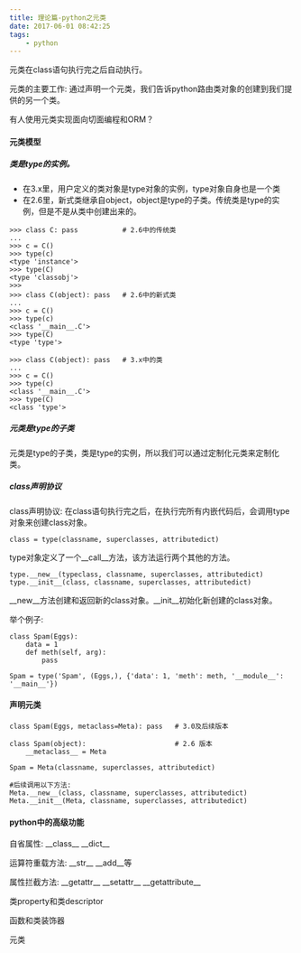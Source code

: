 ```yaml
---
title: 理论篇-python之元类
date: 2017-06-01 08:42:25
tags:
    - python
---
```


元类在class语句执行完之后自动执行。

元类的主要工作: 通过声明一个元类，我们告诉python路由类对象的创建到我们提供的另一个类。

有人使用元类实现面向切面编程和ORM？

#### 元类模型

##### 类是type的实例。

* 在3.x里，用户定义的类对象是type对象的实例，type对象自身也是一个类
* 在2.6里，新式类继承自object，object是type的子类。传统类是type的实例，但是不是从类中创建出来的。

```
>>> class C: pass           # 2.6中的传统类
...
>>> c = C()
>>> type(c)
<type 'instance'>
>>> type(C)
<type 'classobj'>
>>>
>>> class C(object): pass   # 2.6中的新式类
...
>>> c = C()
>>> type(c)
<class '__main__.C'>
>>> type(C)
<type 'type'>

>>> class C(object): pass   # 3.x中的类
...
>>> c = C()
>>> type(c)
<class '__main__.C'>
>>> type(C)
<class 'type'>
```

##### 元类是type的子类
元类是type的子类，类是type的实例，所以我们可以通过定制化元类来定制化类。

##### class声明协议

class声明协议: 在class语句执行完之后，在执行完所有内嵌代码后，会调用type对象来创建class对象。

```
class = type(classname, superclasses, attributedict)
```

type对象定义了一个\_\_call\_\_方法，该方法运行两个其他的方法。

```
type.__new__(typeclass, classname, superclasses, attributedict)
type.__init__(class, classname, superclasses, attributedict)
```
\_\_new\_\_方法创建和返回新的class对象。\_\_init\_\_初始化新创建的class对象。

举个例子:

```
class Spam(Eggs):
    data = 1
    def meth(self, arg):
        pass
        
Spam = type('Spam', (Eggs,), {'data': 1, 'meth': meth, '__module__': '__main__'})
```

#### 声明元类

```
class Spam(Eggs, metaclass=Meta): pass   # 3.0及后续版本

class Spam(object):                      # 2.6 版本
    __metaclass__ = Meta
    
Spam = Meta(classname, superclasses, attributedict)

#后续调用以下方法:
Meta.__new__(class, classname, superclasses, attributedict)
Meta.__init__(Meta, classname, superclasses, attributedict)
```



#### python中的高级功能

自省属性: \_\_class\_\_ \_\_dict\_\_

运算符重载方法: \_\_str\_\_ \_\_add\_\_等

属性拦截方法: \_\_getattr\_\_ \_\_setattr\_\_ \_\_getattribute\_\_

类property和类descriptor

函数和类装饰器

元类

